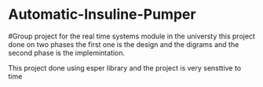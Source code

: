 # Automatic-Insuline-Pumper
#Group project for the real time systems module in the universty
this project done on two phases the first one is the design and the digrams and the second phase is the implemintation.

This project done using esper library and the project is very sensttive to time
